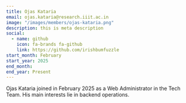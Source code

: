 ```yaml
---
title: Ojas Kataria
email: ojas.kataria@research.iiit.ac.in
image: "/images/members/ojas-kataria.png"
description: this is meta description
social:
  - name: github
    icon: fa-brands fa-github
    link: https://github.com/irishbumfuzzle
start_month: February
start_year: 2025
end_month:
end_year: Present
---
```


Ojas Kataria joined in February 2025 as a Web Administrator in the Tech Team. His main interests lie in backend operations.
